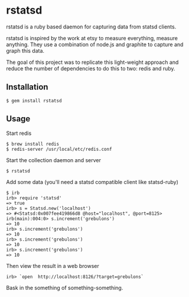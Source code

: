 # rstatsd

rstatsd is a ruby based daemon for capturing data from statsd clients.

rstatsd is inspired by the work at etsy to measure everything, measure
anything. They use a combination of node.js and graphite to capture and
graph this data.

The goal of this project was to replicate this light-weight approach and
reduce the number of dependencies to do this to two: redis and ruby.

## Installation

    $ gem install rstatsd

## Usage

Start redis

    $ brew install redis
    $ redis-server /usr/local/etc/redis.conf


Start the collection daemon and server

    $ rstatsd

Add some data (you'll need a statsd compatible client like statsd-ruby)

    $ irb
    irb> require 'statsd'
    => true
    irb> s = Statsd.new('localhost')
    => #<Statsd:0x007fee419866d8 @host="localhost", @port=8125>
    irb(main):004:0> s.increment('grebulons')
    => 10
    irb> s.increment('grebulons')
    => 10
    irb> s.increment('grebulons')
    => 10
    irb> s.increment('grebulons')
    => 10


Then view the result in a web browser

    irb> `open  http://localhost:8126/?target=grebulons`

Bask in the something of something-something.
